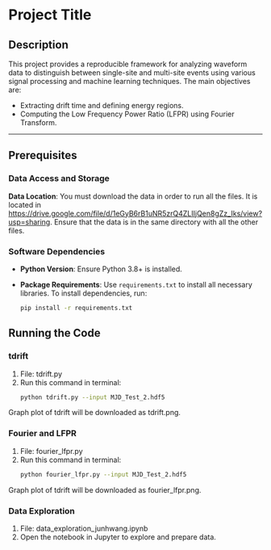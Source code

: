 # Project Title

## Description

This project provides a reproducible framework for analyzing waveform data to distinguish between single-site and multi-site events using various signal processing and machine learning techniques. The main objectives are:

- Extracting drift time and defining energy regions.
- Computing the Low Frequency Power Ratio (LFPR) using Fourier Transform.

---

## Prerequisites

### Data Access and Storage

**Data Location**: You must download the data in order to run all the files. It is located in https://drive.google.com/file/d/1eGyB6rB1uNR5zrQ4ZLIIjQen8gZz_Iks/view?usp=sharing. Ensure that the data is in the same directory with all the other files.
### Software Dependencies

- **Python Version**: Ensure Python 3.8+ is installed.
- **Package Requirements**: Use `requirements.txt` to install all necessary libraries. To install dependencies, run:
  
  ```bash
  pip install -r requirements.txt

## Running the Code

### tdrift
1. File: tdrift.py
2. Run this command in terminal:
   ```bash
   python tdrift.py --input MJD_Test_2.hdf5
Graph plot of tdrift will be downloaded as tdrift.png.

### Fourier and LFPR
1. File: fourier_lfpr.py
2. Run this command in terminal:
   ```bash
   python fourier_lfpr.py --input MJD_Test_2.hdf5
Graph plot of tdrift will be downloaded as fourier_lfpr.png.

### Data Exploration
1. File: data_exploration_junhwang.ipynb
2. Open the notebook in Jupyter to explore and prepare data.


















